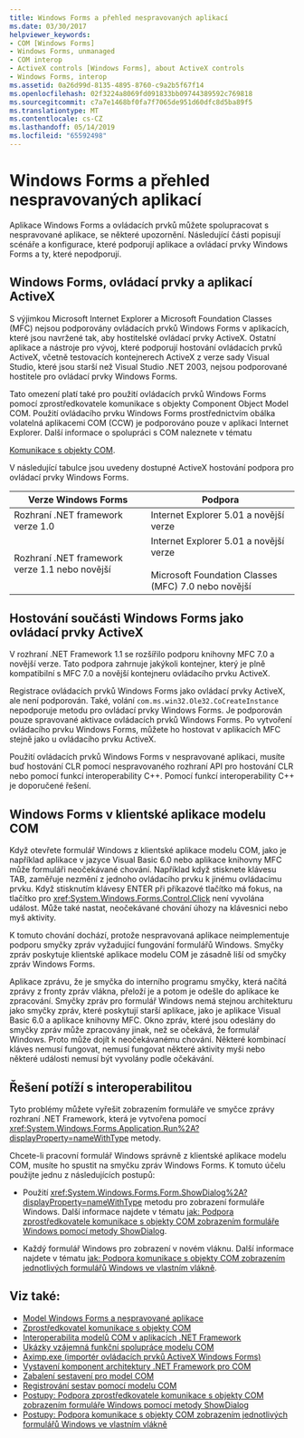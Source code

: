 ```yaml
---
title: Windows Forms a přehled nespravovaných aplikací
ms.date: 03/30/2017
helpviewer_keywords:
- COM [Windows Forms]
- Windows Forms, unmanaged
- COM interop
- ActiveX controls [Windows Forms], about ActiveX controls
- Windows Forms, interop
ms.assetid: 0a26d99d-8135-4895-8760-c9a2b5f67f14
ms.openlocfilehash: 02f3224a8069fd091833bb09744389592c769818
ms.sourcegitcommit: c7a7e1468bf0fa7f7065de951d60dfc8d5ba89f5
ms.translationtype: MT
ms.contentlocale: cs-CZ
ms.lasthandoff: 05/14/2019
ms.locfileid: "65592498"
---
```

# <a name="windows-forms-and-unmanaged-applications-overview"></a>Windows Forms a přehled nespravovaných aplikací
Aplikace Windows Forms a ovládacích prvků můžete spolupracovat s nespravované aplikace, se některé upozornění. Následující části popisují scénáře a konfigurace, které podporují aplikace a ovládací prvky Windows Forms a ty, které nepodporují.  
  
## <a name="windows-forms-controls-and-activex-applications"></a>Windows Forms, ovládací prvky a aplikací ActiveX  
 S výjimkou Microsoft Internet Explorer a Microsoft Foundation Classes (MFC) nejsou podporovány ovládacích prvků Windows Forms v aplikacích, které jsou navržené tak, aby hostitelské ovládací prvky ActiveX. Ostatní aplikace a nástroje pro vývoj, které podporují hostování ovládacích prvků ActiveX, včetně testovacích kontejnerech ActiveX z verze sady Visual Studio, které jsou starší než Visual Studio .NET 2003, nejsou podporované hostitele pro ovládací prvky Windows Forms.  
  
 Tato omezení platí také pro použití ovládacích prvků Windows Forms pomocí zprostředkovatele komunikace s objekty Component Object Model COM. Použití ovládacího prvku Windows Forms prostřednictvím obálka volatelná aplikacemi COM (CCW) je podporováno pouze v aplikaci Internet Explorer. Další informace o spolupráci s COM naleznete v tématu  
  
 [Komunikace s objekty COM](../../../visual-basic/programming-guide/com-interop/index.md).  
  
 V následující tabulce jsou uvedeny dostupné ActiveX hostování podpora pro ovládací prvky Windows Forms.  
  
|Verze Windows Forms|Podpora|  
|---------------------------|-------------|  
|Rozhraní .NET framework verze 1.0|Internet Explorer 5.01 a novější verze|  
|Rozhraní .NET framework verze 1.1 nebo novější|Internet Explorer 5.01 a novější verze<br /><br /> Microsoft Foundation Classes (MFC) 7.0 nebo novější|  
  
## <a name="hosting-windows-forms-components-as-activex-controls"></a>Hostování součásti Windows Forms jako ovládací prvky ActiveX  
 V rozhraní .NET Framework 1.1 se rozšířilo podporu knihovny MFC 7.0 a novější verze. Tato podpora zahrnuje jakýkoli kontejner, který je plně kompatibilní s MFC 7.0 a novější kontejneru ovládacího prvku ActiveX.  
  
 Registrace ovládacích prvků Windows Forms jako ovládací prvky ActiveX, ale není podporován. Také, volání `com.ms.win32.Ole32.CoCreateInstance` nepodporuje metodu pro ovládací prvky Windows Forms. Je podporován pouze spravované aktivace ovládacích prvků Windows Forms. Po vytvoření ovládacího prvku Windows Forms, můžete ho hostovat v aplikacích MFC stejně jako u ovládacího prvku ActiveX.  
  
 Použití ovládacích prvků Windows Forms v nespravované aplikaci, musíte buď hostování CLR pomocí nespravovaného rozhraní API pro hostování CLR nebo pomocí funkcí interoperability C++. Pomocí funkcí interoperability C++ je doporučené řešení.  
  
## <a name="windows-forms-in-com-client-applications"></a>Windows Forms v klientské aplikace modelu COM  
 Když otevřete formulář Windows z klientské aplikace modelu COM, jako je například aplikace v jazyce Visual Basic 6.0 nebo aplikace knihovny MFC může formuláři neočekávané chování. Například když stisknete klávesu TAB, zaměřuje nezmění z jednoho ovládacího prvku k jinému ovládacímu prvku. Když stisknutím klávesy ENTER při příkazové tlačítko má fokus, na tlačítko pro <xref:System.Windows.Forms.Control.Click> není vyvolána událost. Může také nastat, neočekávané chování úhozy na klávesnici nebo myš aktivity.  
  
 K tomuto chování dochází, protože nespravovaná aplikace neimplementuje podporu smyčky zpráv vyžadující fungování formulářů Windows. Smyčky zpráv poskytuje klientské aplikace modelu COM je zásadně liší od smyčky zpráv Windows Forms.  
  
 Aplikace zprávu, že je smyčka do interního programu smyčky, která načítá zprávy z fronty zpráv vlákna, přeloží je a potom je odešle do aplikace ke zpracování. Smyčky zpráv pro formulář Windows nemá stejnou architekturu jako smyčky zpráv, které poskytují starší aplikace, jako je aplikace Visual Basic 6.0 a aplikace knihovny MFC. Okno zpráv, které jsou odeslány do smyčky zpráv může zpracovány jinak, než se očekává, že formulář Windows. Proto může dojít k neočekávanému chování. Některé kombinací kláves nemusí fungovat, nemusí fungovat některé aktivity myši nebo některé události nemusí být vyvolány podle očekávání.  
  
## <a name="resolving-interoperability-issues"></a>Řešení potíží s interoperabilitou  
 Tyto problémy můžete vyřešit zobrazením formuláře ve smyčce zprávy rozhraní .NET Framework, která je vytvořena pomocí <xref:System.Windows.Forms.Application.Run%2A?displayProperty=nameWithType> metody.  
  
 Chcete-li pracovní formulář Windows správně z klientské aplikace modelu COM, musíte ho spustit na smyčku zpráv Windows Forms. K tomuto účelu použijte jednu z následujících postupů:  
  
- Použití <xref:System.Windows.Forms.Form.ShowDialog%2A?displayProperty=nameWithType> metodu pro zobrazení formuláře Windows. Další informace najdete v tématu [jak: Podpora zprostředkovatele komunikace s objekty COM zobrazením formuláře Windows pomocí metody ShowDialog](com-interop-by-displaying-a-windows-form-shadow.md).  
  
- Každý formulář Windows pro zobrazení v novém vláknu. Další informace najdete v tématu [jak: Podpora komunikace s objekty COM zobrazením jednotlivých formulářů Windows ve vlastním vlákně](how-to-support-com-interop-by-displaying-each-windows-form-on-its-own-thread.md).  
  
## <a name="see-also"></a>Viz také:

- [Model Windows Forms a nespravované aplikace](windows-forms-and-unmanaged-applications.md)
- [Zprostředkovatel komunikace s objekty COM](../../../visual-basic/programming-guide/com-interop/index.md)
- [Interoperabilita modelů COM v aplikacích .NET Framework](../../../visual-basic/programming-guide/com-interop/com-interoperability-in-net-framework-applications.md)
- [Ukázky vzájemná funkční spolupráce modelu COM](https://docs.microsoft.com/previous-versions/visualstudio/visual-studio-2008/cxcz83xf(v=vs.90))
- [Aximp.exe (importér ovládacích prvků ActiveX Windows Forms)](../../tools/aximp-exe-windows-forms-activex-control-importer.md)
- [Vystavení komponent architektury .NET Framework pro COM](../../interop/exposing-dotnet-components-to-com.md)
- [Zabalení sestavení pro model COM](../../interop/packaging-an-assembly-for-com.md)
- [Registrování sestav pomocí modelu COM](../../interop/registering-assemblies-with-com.md)
- [Postupy: Podpora zprostředkovatele komunikace s objekty COM zobrazením formuláře Windows pomocí metody ShowDialog](com-interop-by-displaying-a-windows-form-shadow.md)
- [Postupy: Podpora komunikace s objekty COM zobrazením jednotlivých formulářů Windows ve vlastním vlákně](how-to-support-com-interop-by-displaying-each-windows-form-on-its-own-thread.md)
